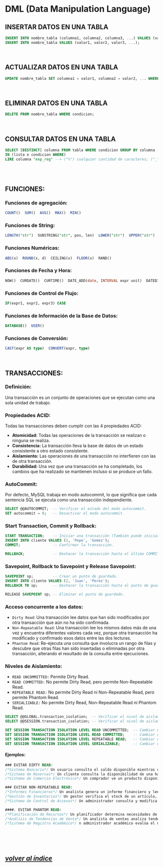 # DML (Data Manipulation Language)

## INSERTAR DATOS EN UNA TABLA
```sql
INSERT INTO nombre_tabla (columna1, columna2, columna3, ...) VALUES (valor1, valor2, valor3, ...);
INSERT INTO nombre_tabla VALUES (valor1, valor2, valor3, ...);
```
<br>

## ACTUALIZAR DATOS EN UNA TABLA
```sql
UPDATE nombre_tabla SET columna1 = valor1, columna2 = valor2, ... WHERE condicion;
```
<br>

## ELIMINAR DATOS EN UNA TABLA
```sql
DELETE FROM nombre_tabla WHERE condicion;
```
<br>

## CONSULTAR DATOS EN UNA TABLA
```sql
SELECT [DISTINCT] columna FROM tabla WHERE condicion GROUP BY columna [ASC | DESC] [WITH ROLLUP] HAVING condicion_groupBy ORDER BY columna [ASC | DESC] LIMIT n_filas
IN (lista o condicion WHERE)
LIKE columna "exp_reg" --> ("%") cualquier cantidad de caracteres; ("_") un solo carácter
```
<br><br>

## FUNCIONES:
### Funciones de agregación:
```sql
COUNT()  SUM()  AVG()  MAX()  MIN()
```

### Funciones de String:
```sql
LENGTH("str")  SUBSTRING("str", pos, len)  LOWER("str")  UPPER("str")  REPLACE("str", "from_str", "to_str")  CONCAT ("str1", "str2", "...")	
```

### Funciones Numéricas:
```sql
ABS(x)  ROUND(x, d)  CEILING(x)  FLOOR(x)  RAND()
```

### Funciones de Fecha y Hora:
```sql
NOW()  CURDATE()  CURTIME()  DATE_ADD(date, INTERVAL expr unit)  DATEDIFF(expr1, expr2)
```

### Funciones de Control de Flujo:
```sql
IF(expr1, expr2, expr3)	CASE
```

### Funciones de Información de la Base de Datos:
```sql
DATABASE()  USER()
```

### Funciones de Conversión:
```sql
CAST(expr AS type)  CONVERT(expr, type)
```
<br>

## TRANSACCIONES:
### Definición:
Una transacción es un conjunto de operaciones que se ejecutan como una sola unidad de trabajo. 

### Propiedades ACID:
Todas las transacciones deben cumplir con las 4 propiedades ACID:
- **Atomicidad:** Todas las operaciones de la transacción se realizan o ninguna se realiza.
- **Consistencia:** La transacción lleva la base de datos de un estado consistente a otro estado consistente.
- **Aislamiento:** Las operaciones de una transacción no interfieren con las de otra transacción.
- **Durabilidad:** Una vez que una transacción se ha completado, los cambios que ha realizado se mantienen incluso si se produce un fallo.

### AutoCommit:
Por defecto, MySQL trabaja en modo autocommit, lo que significa que cada sentencia SQL se ejecuta como una transacción independiente. 
```sql
SELECT @@AUTOCOMMIT;  -- Verificar el estado del modo autocommit.
SET autocommit = 0;   -- Desactivar el modo autocommit.
```

### Start Transaction, Commit y Rollback:
```sql
START TRANSACTION;    -- Iniciar una transacción (También puede iniciar con BEGIN).
INSERT INTO cliente VALUES (1, 'Pepe', 'Gomez');
COMMIT;               -- Confirmar la transacción.

ROLLBACK;             -- Deshacer la transacción hasta el último COMMIT.
```

### Savepoint, Rollback to Savepoint y Release Savepoint:
```sql
SAVEPOINT sp;         -- Crear un punto de guardado.
INSERT INTO cliente VALUES (2, 'Juan', 'Perez');
ROLLBACK TO sp;       -- Deshacer la transacción hasta el punto de guardado.

RELEASE SAVEPOINT sp; -- Eliminar el punto de guardado.
```

### Acceso concurrente a los datos:
- `Dirty Read`: Una transacción lee datos que han sido modificados por otra transacción que aún no ha sido confirmada.
- `Non-Repeatable Read`: Una transacción lee los mismos datos más de una vez y encuentra diferentes valores cada vez, porque otra transacción ha modificado y confirmado esos datos entre las dos lecturas.
- `Phantom Read`:  Re-ejecuta una consulta que involucra un rango de filas y descubre que otras filas han sido insertadas o eliminadas por otra transacción, alterando el resultado de la consulta entre ejecuciones.


### Niveles de Aislamiento:
- `READ UNCOMMITTED:` Permite Dirty Read.
- `READ COMMITTED:` No permite Dirty Read, pero permite Non-Repeatable Read.
- `REPEATABLE READ:` No permite Dirty Read ni Non-Repeatable Read, pero permite Phantom Read.
- `SERIALIZABLE:` No permite Dirty Read, Non-Repeatable Read ni Phantom Read.
```sql
SELECT @@GLOBAL.transaction_isolation;  -- Verificar el nivel de aislamiento global.
SELECT @@SESSION.transaction_isolation; -- Verificar el nivel de aislamiento de la sesión.

SET SESSION TRANSACTION ISOLATION LEVEL READ UNCOMMITTED;  -- Cambiar el nivel de aislamiento de la sesión a read uncommitted.
SET SESSION TRANSACTION ISOLATION LEVEL READ COMMITTED;    -- Cambiar el nivel de aislamiento de la sesión a read committed.
SET SESSION TRANSACTION ISOLATION LEVEL REPEATABLE READ;   -- Cambiar el nivel de aislamiento de la sesión a repeatable read.
SET SESSION TRANSACTION ISOLATION LEVEL SERIALIZABLE;      -- Cambiar el nivel de aislamiento de la sesión a serializable.
```
#### Ejemplos:
``` sql
### EVITAR DIRTY READ:
/*Sistema Bancario*/ Un usuario consulta el saldo disponible mientras otro está transfiriendo dinero a esa cuenta.
/*Sistema de Reservas*/ Un cliente consulta la disponibilidad de una habitación mientras otro está cancelando una reserva no confirmada aún.
/*Sistema de Comercio Electrónico*/ Un comprador ve un producto disponible mientras otro comprador está en proceso de compra no finalizada.

### EVITAR NON-REPEATABLE READ:
/*Informes Financieros*/ Un analista genera un informe financiero y lee transacciones que cambian durante el proceso debido a actualizaciones.
/*Gestión de Inventarios*/ Un gestor verifica el stock de un artículo, y al revisar de nuevo, la cantidad ha cambiado por ventas recientes.
/*Sistema de Control de Accesos*/ Un administrador consulta y modifica niveles de acceso mientras otro administrador está haciendo cambios simultáneos.

####. EVITAR PHANTOM READ:
/*Planificación de Recursos*/ Un planificador determina necesidades de recursos para un proyecto y durante la consulta se añaden nuevas tareas.
/*Análisis de Tendencias de Venta*/ Un analista de ventas analiza tendencias y durante su consulta se insertan nuevas ventas.
/*Sistema de Registro Académico*/ n administrador académico evalúa el número de estudiantes inscritos para decidir sobre nuevas secciones, mientras otros administradores inscriben más estudiantes.
```
<br><br><br>

## *[volver al índice](../../index.md)*